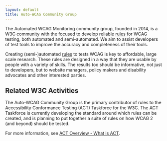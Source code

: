 ```yaml
---
layout: default
title: Auto-WCAG Community Group
---
```


The Automated WCAG Monitoring community group, founded in 2014, is a W3C community with the focused to develop reliable [rules](pages/rules.html) for WCAG testing, both automated and semi-automated. We aim to assist developers of test tools to improve the accuracy and completeness of their tools.

Creating (semi-)automated [rules](pages/rules.html) to tests WCAG is key to affordable, large scale research. These rules are designed in a way that they are usable by people with a variety of skills. The results too should be informative, not just to developers, but to website managers, policy makers and disability advocates and other interested parties.

## Related W3C Activities

The Auto-WCAG Community Group is the primary contributor of rules to the Accessibility Conformance Testing (ACT) Taskforce for the W3C. The ACT Taskforce is currently developing the standard around which rules can be created, and is planning to put together a suite of rules on how WCAG 2 (and beyond) should be tested.

For more information, see [ACT Overview - What is ACT](https://www.w3.org/WAI/GL/task-forces/conformance-testing/wiki/ACT_Overview_-_What_is_ACT).